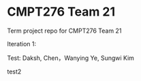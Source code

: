 # CMPT276 Team 21

Term project repo for CMPT276 Team 21

Iteration 1:

Test: Daksh, Chen，Wanying Ye, Sungwi Kim

test2